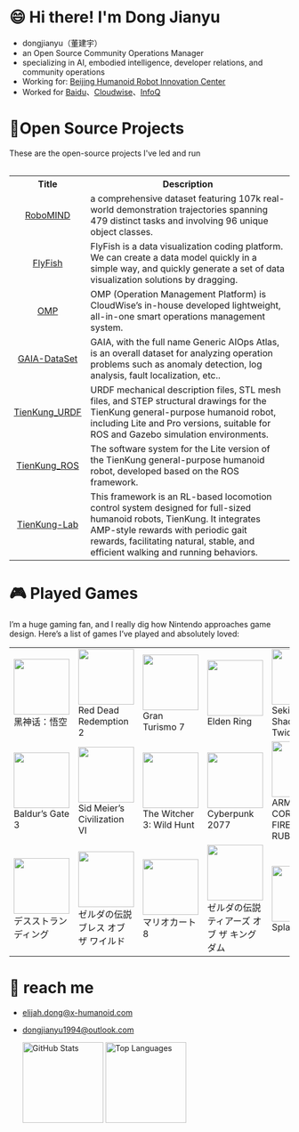 # 😄 Hi there! I'm Dong Jianyu

- dongjianyu（董建宇）
- an Open Source Community Operations Manager
- specializing in AI, embodied intelligence, developer relations, and community operations
-  Working for: [Beijing Humanoid Robot Innovation Center](https://x-humanoid.com/)
-  Worked for [Baidu](https://www.baidu.com/)、[Cloudwise](https://www.cloudwise.com/page/company.html)、[InfoQ](https://www.infoq.cn/)

# 🌱Open Source Projects
These are the open-source projects I've led and run
<table><tbody>

<table class="table table-striped table-bordered table-vcenter"/>
    <tbody>
    <tr><th> Title </th> <th>Description</th>
    <tr>
       <td align="center" > <a href="https://x-humanoid-robomind.github.io/">RoboMIND</a></td>
        <td>  a comprehensive dataset featuring 107k real-world demonstration trajectories spanning 479 distinct tasks and involving 96 unique object classes.<br></a></td>
     <tr>
         <td align="center" > <a href="https://github.com/CloudWise-OpenSource/FlyFish">FlyFish</a></td>
        <td>FlyFish is a data visualization coding platform. We can create a data model quickly in a simple way, and quickly generate a set of data visualization solutions by dragging.<br></a></td>
    </tr>
     <tr>
          <td align="center" > <a href="https://github.com/CloudWise-OpenSource/OMP">OMP</a></td>
        <td>OMP (Operation Management Platform) is CloudWise’s in-house developed lightweight, all-in-one smart operations management system.<br></a></td>
    </tr>
    <tr>
          <td align="center" > <a href="https://github.com/CloudWise-OpenSource/GAIA-DataSet">GAIA-DataSet</a></td>
        <td> GAIA, with the full name Generic AIOps Atlas, is an overall dataset for analyzing operation problems such as anomaly detection, log analysis, fault localization, etc..<br></a></td>
    </tr>
   <tr>
         <td align="center" > <a href="https://github.com/x-humanoid-robomind/TienKung_URDF">TienKung_URDF</a></td>
        <td>URDF mechanical description files, STL mesh files, and STEP structural drawings for the TienKung general-purpose humanoid robot, including Lite and Pro versions, suitable for ROS and Gazebo simulation environments.<br></a></td>
    </tr>
     <tr>
          <td align="center" > <a href="https://github.com/x-humanoid-robomind/TienKung_ROS">TienKung_ROS</a></td>
        <td>The software system for the Lite version of the TienKung general-purpose humanoid robot, developed based on the ROS framework.<br></a></td>
    </tr>
    <tr>
          <td align="center" > <a href="https://github.com/Open-X-Humanoid/TienKung-Lab">TienKung-Lab</a></td>
        <td> This framework is an RL-based locomotion control system designed for full-sized humanoid robots, TienKung. It integrates AMP-style rewards with periodic gait rewards, facilitating natural, stable, and efficient walking and running behaviors.
<br></a></td>
    </tr>
    </tr>
    </tbody>
</table>


# 🎮 Played Games 
I’m a huge gaming fan, and I really dig how Nintendo approaches game design. Here’s a list of games I’ve played and absolutely loved:

<table>
  <tr>
    <td><img src="https://upload.wikimedia.org/wikipedia/zh/a/a6/Black_Myth_Wukong_cover_art.jpg" width="100"><br/>黑神话：悟空</td>
    <td><img src="https://upload.wikimedia.org/wikipedia/zh/5/56/Red_Dead_Redemption_2_cover.jpg" width="100"><br/>Red Dead Redemption 2</td>
    <td><img src="https://upload.wikimedia.org/wikipedia/zh/8/8c/Gran_Turismo_7_Coverart.jpg" width="100"><br/>Gran Turismo 7</td>
    <td><img src="https://upload.wikimedia.org/wikipedia/zh/6/62/Elden_Ring_cover.png" width="100"><br/>Elden Ring</td>
    <td><img src="https://upload.wikimedia.org/wikipedia/zh/f/fe/Sekiro_art_%28Re-uploaded%29.jpg" width="100"><br/>Sekiro: Shadows Die Twice</td>
    <td><img src="https://upload.wikimedia.org/wikipedia/zh/0/0a/V_coverart_1024x768.jpg" width="100"><br/>GTA5</td>
  </tr>
  <tr>
    <td><img src="https://upload.wikimedia.org/wikipedia/zh/1/12/Baldur%27s_Gate_3_cover_art.jpg" width="100"><br/>Baldur’s Gate 3</td>
    <td><img src="https://upload.wikimedia.org/wikipedia/zh/e/ee/%E3%80%8A%E6%96%87%E6%98%8EVI%E3%80%8B%E5%B0%81%E9%9D%A2.jpg" width="100"><br/>Sid Meier’s Civilization VI</td>
    <td><img src="https://upload.wikimedia.org/wikipedia/zh/0/0c/Witcher_3_cover_art.jpg" width="100"><br/>The Witcher 3: Wild Hunt</td>
    <td><img src="https://upload.wikimedia.org/wikipedia/zh/9/9f/Cyberpunk_2077_box_art.jpg" width="100"><br/>Cyberpunk 2077</td>
    <td><img src="https://shared.fastly.steamstatic.com/store_item_assets/steam/apps/1888160/header_schinese.jpg?t=1726158706" width="100"><br/>ARMORED CORE VI FIRES OF RUBICON</td>
    <td><img src="https://upload.wikimedia.org/wikipedia/zh/b/b6/Ghost_of_Tsushima.jpg" width="100"><br/>Ghost of Tsushima</td>
  </tr>
  <tr>
    <td><img src="https://upload.wikimedia.org/wikipedia/zh/6/65/Death_stranding_cover.jpg" width="100"><br/>デスストランディング</td>
    <td><img src="https://upload.wikimedia.org/wikipedia/zh/1/1a/The_Legend_of_Zelda_Breath_of_the_Wild.png" width="100"><br/>ゼルダの伝説 ブレス オブ ザ ワイルド</td>
    <td><img src="https://upload.wikimedia.org/wikipedia/zh/3/37/Mario_Kart_8_DX.jpg" width="100"><br/>マリオカート8</td>
    <td><img src="https://upload.wikimedia.org/wikipedia/zh/9/97/%E8%96%A9%E7%88%BE%E9%81%94%E5%82%B3%E8%AA%AA%E7%8E%8B%E5%9C%8B%E4%B9%8B%E6%B7%9A.jpg" width="100"><br/>ゼルダの伝説 ティアーズ オブ ザ キングダム</td>
    <td><img src="https://upload.wikimedia.org/wikipedia/zh/9/99/%E6%96%AF%E6%99%AE%E6%8B%89%E9%81%813%E5%B0%81%E9%9D%A2.jpg" width="100"><br/>Splatoon 3</td>
     <td><img src="https://upload.wikimedia.org/wikipedia/zh/0/03/Super_smash_bros_ultimate_2018.jpg" width="100"><br/>大乱闘スマッシュブラザーズ SPECIAL</td>
  </tr>
</table>



# 👯 reach me
- elijah.dong@x-humanoid.com
- dongjianyu1994@outlook.com



  <img 
    height="145em" 
    src="https://github-readme-stats.vercel.app/api?username=soulferryman&show_icons=true&icon_color=CE1D2D&text_color=718096&bg_color=ffffff&include_all_commits=false&hide=stars" 
    alt="GitHub Stats"
  />
<img 
  height="145px" 
  src="https://github-readme-stats.vercel.app/api/top-langs/?username=soulferryman&exclude_repo=KNN-Image-Classification&show_icons=true&text_color=718096&layout=compact&langs_count=6&bg_color=ffffff" 
  alt="Top Languages"
/>
